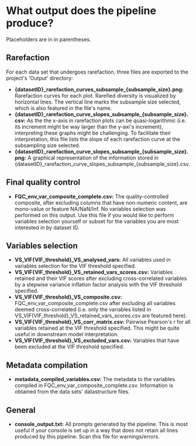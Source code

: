 # What output does the pipeline produce?
Placeholders are in in parentheses.

## Rarefaction
For each data set that undergoes rarefaction, three files are exported to the project's 'Output' directory:
- **{datasetID}\_rarefaction_curves_subsample\_{subsample_size}.png:** Rarefaction curves for each plot. Rarefied diversity is visualized by horizontal lines. The vertical line marks the subsample size selected, which is also featured in the file's name.
- **{datasetID}\_rarefaction_curve_slopes_subsample\_{subsample_size}.csv:** As the the x-axis in rarefaction plots can be quasi-logarithmic (i.e. its increment might be way larger than the y-axi's increment), interpreting these graphs might be challenging. To facilitate their interpretation, this file lists the slope of each rarefaction curve at the subsampling size selected.
- **{datasetID}_rarefaction_curve_slopes_subsample\_{subsample_size}.png:** A graphical representation of the information stored in {datasetID}\_rarefaction_curve_slopes_subsample\_{subsample_size}.csv.

## Final quality control
- **FQC_env_var_composite_complete.csv:** The quality-controlled composite, after excluding columns that have non-numeric content, are mono-value or feature NA/NaN/Inf. No variables selection was performed on this output. Use this file if you would like to perform variables selection yourself or subset for the variables you are most interested in by dataset ID.

## Variables selection
- **VS_VIF\{VIF_threshold}\_VS_analysed_vars:** All variables used in variables selection for the VIF threshold specified.
- **VS_VIF\{VIF_threshold}\_VS_retained_vars_scores.csv:** Variables retained and their VIF scores after excluding cross-correlated variables by a stepwise variance inflation factor analysis with the VIF threshold specified. 
- **VS_VIF\{VIF_threshold}\_VS_composite.csv:** FQC_env_var_composite_complete.csv after excluding all variables deemed cross-correlated (i.e. only the variables listed in VS_VIF\{VIF_threshold}\_VS_retained_vars_scores.csv are featured here).
- **VS_VIF\{VIF_threshold}\_VS_corr_matrix.csv:** Pairwise Pearson's r for all variables retained at the VIF threshold specified. This might be quite useful in downstream model interpretation.
- **VS_VIF\{VIF_threshold}\_VS_excluded_vars.csv:** Variables that have been excluded at the VIF threshold specified.

## Metadata compilation
- **metadata_compiled_variables.csv:** The metadata to the variables compiled in FQC_env_var_composite_complete.csv. Information is obtained from the data sets' datastructure files.

## General
- **console_output.txt:** All prompts generated by the pipeline. This is most useful if your console is set up in a way that does not retain all lines produced by this pipeline. Scan this file for warnings/errors.

